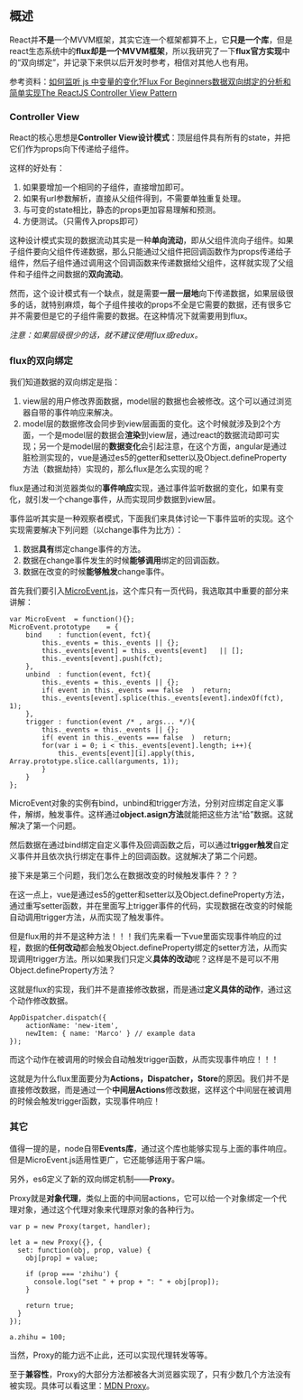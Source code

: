 ## 概述

React并**不是**一个MVVM框架，其实它连一个框架都算不上，它**只是一个库**，但是react生态系统中的**flux却是一个MVVM框架**，所以我研究了一下**flux官方实现**中的“双向绑定”，并记录下来供以后开发时参考，相信对其他人也有用。

参考资料：[如何监听 js 中变量的变化?](https://www.zhihu.com/question/44724640?sort=created)[Flux For Beginners](https://blog.andrewray.me/flux-for-stupid-people/)[数据双向绑定的分析和简单实现](https://zhuanlan.zhihu.com/p/25464162)[The ReactJS Controller View Pattern](https://blog.andrewray.me/the-reactjs-controller-view-pattern/)

### Controller View

React的核心思想是**Controller View设计模式**：顶层组件具有所有的state，并把它们作为props向下传递给子组件。

这样的好处有：
1. 如果要增加一个相同的子组件，直接增加即可。
2. 如果有url参数解析，直接从父组件得到，不需要单独重复处理。
3. 与可变的state相比，静态的props更加容易理解和预测。
4. 方便测试。（只需传入props即可）

这种设计模式实现的数据流动其实是一种**单向流动**，即从父组件流向子组件。如果子组件要向父组件传递数据，那么只能通过父组件把回调函数作为props传递给子组件，然后子组件通过调用这个回调函数来传递数据给父组件，这样就实现了父组件和子组件之间数据的**双向流动**。

然而，这个设计模式有一个缺点，就是需要**一层一层地**向下传递数据，如果层级很多的话，就特别麻烦，每个子组件接收的props不全是它需要的数据，还有很多它并不需要但是它的子组件需要的数据。在这种情况下就需要用到flux。

*注意：如果层级很少的话，就不建议使用flux或redux。*

### flux的双向绑定

我们知道数据的双向绑定是指：
1. view层的用户修改界面数据，model层的数据也会被修改。这个可以通过浏览器自带的事件响应来解决。
2. model层的数据修改会同步到view层画面的变化。这个时候就涉及到2个方面，一个是model层的数据会**渲染**到view层，通过react的数据流动即可实现；另一个是model层的**数据变化**会引起注意，在这个方面，angular是通过脏检测实现的，vue是通过es5的getter和setter以及Object.defineProperty方法（数据劫持）实现的，那么flux是怎么实现的呢？

flux是通过和浏览器类似的**事件响应**实现，通过事件监听数据的变化，如果有变化，就引发一个change事件，从而实现同步数据到view层。

事件监听其实是一种观察者模式，下面我们来具体讨论一下事件监听的实现。这个实现需要解决下列问题（以change事件为比方）：
1. 数据**具有**绑定change事件的方法。
1. 数据在change事件发生的时候**能够调用**绑定的回调函数。
2. 数据在改变的时候**能够触发**change事件。

首先我们要引入[MicroEvent.js](http://notes.jetienne.com/2011/03/22/microeventjs.html)，这个库只有一页代码，我选取其中重要的部分来讲解：

```
var MicroEvent  = function(){};
MicroEvent.prototype    = {
    bind    : function(event, fct){
        this._events = this._events || {};
        this._events[event] = this._events[event]   || [];
        this._events[event].push(fct);
    },
    unbind  : function(event, fct){
        this._events = this._events || {};
        if( event in this._events === false  )  return;
        this._events[event].splice(this._events[event].indexOf(fct), 1);
    },
    trigger : function(event /* , args... */){
        this._events = this._events || {};
        if( event in this._events === false  )  return;
        for(var i = 0; i < this._events[event].length; i++){
            this._events[event][i].apply(this, Array.prototype.slice.call(arguments, 1));
        }
    }
};
```

MicroEvent对象的实例有bind，unbind和trigger方法，分别对应绑定自定义事件，解绑，触发事件。这样通过**object.asign方法**就能把这些方法“给”数据。这就解决了第一个问题。

然后数据在通过bind绑定自定义事件及回调函数之后，可以通过**trigger触发**自定义事件并且依次执行绑定在事件上的回调函数。这就解决了第二个问题。

接下来是第三个问题，我们怎么在数据改变的时候触发事件？？？

在这一点上，vue是通过es5的getter和setter以及Object.defineProperty方法，通过重写setter函数，并在里面写上trigger事件的代码，实现数据在改变的时候能自动调用trigger方法，从而实现了触发事件。

但是flux用的并不是这种方法！！！我们先来看一下vue里面实现事件响应的过程，数据的**任何改动**都会触发Object.defineProperty绑定的setter方法，从而实现调用trigger方法。所以如果我们只定义**具体的改动**呢？这样是不是可以不用Object.defineProperty方法？

这就是flux的实现，我们并不是直接修改数据，而是通过**定义具体的动作**，通过这个动作修改数据。

```
AppDispatcher.dispatch({
    actionName: 'new-item',
    newItem: { name: 'Marco' } // example data
});
```

而这个动作在被调用的时候会自动触发trigger函数，从而实现事件响应！！！

这就是为什么flux里面要分为**Actions，Dispatcher，Store**的原因。我们并不是直接修改数据，而是通过一个**中间层Actions**修改数据，这样这个中间层在被调用的时候会触发trigger函数，实现事件响应！

### 其它

值得一提的是，node自带**Events库**，通过这个库也能够实现与上面的事件响应。但是MicroEvent.js适用性更广，它还能够适用于客户端。

另外，es6定义了新的双向绑定机制——**Proxy**。

Proxy就是**对象代理**，类似上面的中间层actions，它可以给一个对象绑定一个代理对象，通过这个代理对象来代理原对象的各种行为。

```
var p = new Proxy(target, handler);

let a = new Proxy({}, {
  set: function(obj, prop, value) {
    obj[prop] = value;

    if (prop === 'zhihu') {
      console.log("set " + prop + ": " + obj[prop]);
    }

    return true;
  }
});

a.zhihu = 100;
```

当然，Proxy的能力远不止此，还可以实现代理转发等等。

至于**兼容性**，Proxy的大部分方法都被各大浏览器实现了，只有少数几个方法没有被实现。具体可以看这里：[MDN Proxy](https://developer.mozilla.org/zh-CN/docs/Web/JavaScript/Reference/Global_Objects/Proxy)。



















